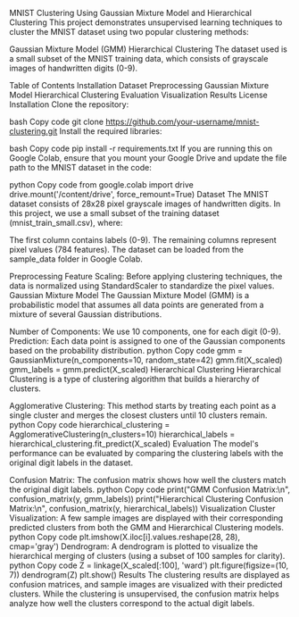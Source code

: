 MNIST Clustering Using Gaussian Mixture Model and Hierarchical Clustering
This project demonstrates unsupervised learning techniques to cluster the MNIST dataset using two popular clustering methods:

Gaussian Mixture Model (GMM)
Hierarchical Clustering
The dataset used is a small subset of the MNIST training data, which consists of grayscale images of handwritten digits (0-9).

Table of Contents
Installation
Dataset
Preprocessing
Gaussian Mixture Model
Hierarchical Clustering
Evaluation
Visualization
Results
License
Installation
Clone the repository:

bash
Copy code
git clone https://github.com/your-username/mnist-clustering.git
Install the required libraries:

bash
Copy code
pip install -r requirements.txt
If you are running this on Google Colab, ensure that you mount your Google Drive and update the file path to the MNIST dataset in the code:

python
Copy code
from google.colab import drive
drive.mount('/content/drive', force_remount=True)
Dataset
The MNIST dataset consists of 28x28 pixel grayscale images of handwritten digits. In this project, we use a small subset of the training dataset (mnist_train_small.csv), where:

The first column contains labels (0-9).
The remaining columns represent pixel values (784 features).
The dataset can be loaded from the sample_data folder in Google Colab.

Preprocessing
Feature Scaling: Before applying clustering techniques, the data is normalized using StandardScaler to standardize the pixel values.
Gaussian Mixture Model
The Gaussian Mixture Model (GMM) is a probabilistic model that assumes all data points are generated from a mixture of several Gaussian distributions.

Number of Components: We use 10 components, one for each digit (0-9).
Prediction: Each data point is assigned to one of the Gaussian components based on the probability distribution.
python
Copy code
gmm = GaussianMixture(n_components=10, random_state=42)
gmm.fit(X_scaled)
gmm_labels = gmm.predict(X_scaled)
Hierarchical Clustering
Hierarchical Clustering is a type of clustering algorithm that builds a hierarchy of clusters.

Agglomerative Clustering: This method starts by treating each point as a single cluster and merges the closest clusters until 10 clusters remain.
python
Copy code
hierarchical_clustering = AgglomerativeClustering(n_clusters=10)
hierarchical_labels = hierarchical_clustering.fit_predict(X_scaled)
Evaluation
The model's performance can be evaluated by comparing the clustering labels with the original digit labels in the dataset.

Confusion Matrix: The confusion matrix shows how well the clusters match the original digit labels.
python
Copy code
print("GMM Confusion Matrix:\n", confusion_matrix(y, gmm_labels))
print("Hierarchical Clustering Confusion Matrix:\n", confusion_matrix(y, hierarchical_labels))
Visualization
Cluster Visualization: A few sample images are displayed with their corresponding predicted clusters from both the GMM and Hierarchical Clustering models.
python
Copy code
plt.imshow(X.iloc[i].values.reshape(28, 28), cmap='gray')
Dendrogram: A dendrogram is plotted to visualize the hierarchical merging of clusters (using a subset of 100 samples for clarity).
python
Copy code
Z = linkage(X_scaled[:100], 'ward')
plt.figure(figsize=(10, 7))
dendrogram(Z)
plt.show()
Results
The clustering results are displayed as confusion matrices, and sample images are visualized with their predicted clusters. While the clustering is unsupervised, the confusion matrix helps analyze how well the clusters correspond to the actual digit labels.
